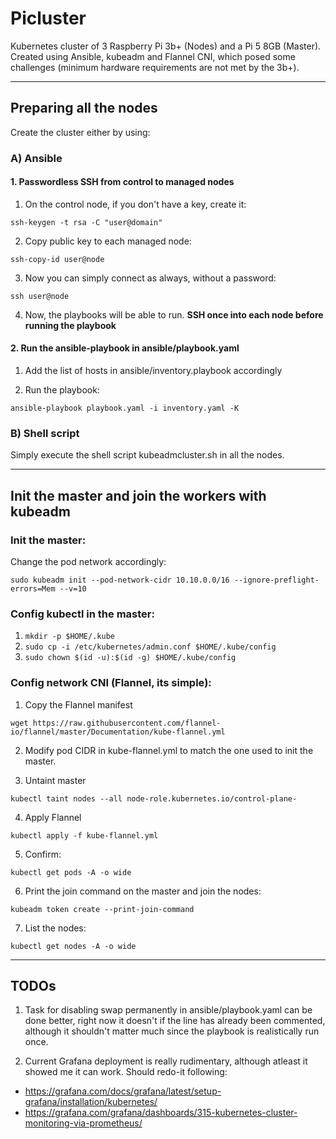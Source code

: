 # Picluster
Kubernetes cluster of 3 Raspberry Pi 3b+ (Nodes) and a Pi 5 8GB (Master).
Created using Ansible, kubeadm and Flannel CNI, which posed some challenges (minimum hardware requirements are not met by the 3b+).

--------------------

## Preparing all the nodes

Create the cluster either by using:

### A) Ansible

#### 1. Passwordless SSH from control to managed nodes

1. On the control node, if you don't have a key, create it:

`ssh-keygen -t rsa -C "user@domain"`

2. Copy public key to each managed node:

`ssh-copy-id user@node`

3. Now you can simply connect as always, without a password:

`ssh user@node`

4. Now, the playbooks will be able to run. **SSH once into each node before running the playbook**

#### 2. Run the ansible-playbook in ansible/playbook.yaml

1. Add the list of hosts in ansible/inventory.playbook accordingly

2. Run the playbook:

`ansible-playbook playbook.yaml -i inventory.yaml -K`


### B) Shell script

Simply execute the shell script kubeadmcluster.sh in all the nodes.

---

## Init the master and join the workers with kubeadm

### Init the master:

Change the pod network accordingly:

`sudo kubeadm init --pod-network-cidr 10.10.0.0/16 --ignore-preflight-errors=Mem --v=10`

### Config kubectl in the master:

1. `mkdir -p $HOME/.kube`
2. `sudo cp -i /etc/kubernetes/admin.conf $HOME/.kube/config`
3. `sudo chown $(id -u):$(id -g) $HOME/.kube/config`

### Config network CNI (Flannel, its simple):

1. Copy the Flannel manifest

`wget https://raw.githubusercontent.com/flannel-io/flannel/master/Documentation/kube-flannel.yml`

2. Modify pod CIDR in kube-flannel.yml to match the one used to init the master.

3. Untaint master

`kubectl taint nodes --all node-role.kubernetes.io/control-plane-`

4. Apply Flannel 

`kubectl apply -f kube-flannel.yml`

5. Confirm:

`kubectl get pods -A -o wide`

6. Print the join command on the master and join the nodes:

`kubeadm token create --print-join-command`

7. List the nodes:

`kubectl get nodes -A -o wide`

---

## TODOs

1. Task for disabling swap permanently in ansible/playbook.yaml can be done better, right now it doesn't if the line has already been commented, although it shouldn't matter much since the playbook is realistically run once.

2. Current Grafana deployment is really rudimentary, although atleast it showed me it can work. Should redo-it following:
  - https://grafana.com/docs/grafana/latest/setup-grafana/installation/kubernetes/
  - https://grafana.com/grafana/dashboards/315-kubernetes-cluster-monitoring-via-prometheus/
